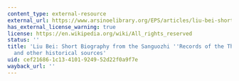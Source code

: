 ```yaml
---
content_type: external-resource
external_url: https://www.arsinoelibrary.org/EPS/articles/liu-bei-short-biography-from-the-sanguozhi-records-of-the-three-kingdoms-and-other-historical-sources/
has_external_license_warning: true
license: https://en.wikipedia.org/wiki/All_rights_reserved
status: ''
title: 'Liu Bei: Short Biography from the Sanguozhi ''Records of the Three Kingdoms''
  and other historical sources'
uid: cef21686-1c13-4101-9249-52d22f0a9f7e
wayback_url: ''
---
```

